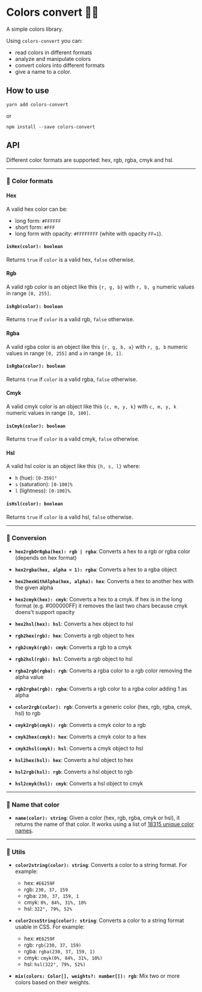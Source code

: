 # Colors convert 🍭🍬

A simple colors library.

Using `colors-convert` you can:

- read colors in different formats
- analyze and manipulate colors
- convert colors into different formats
- give a name to a color.

## How to use

    yarn add colors-convert

or

    npm install --save colors-convert

## API

Different color formats are supported: hex, rgb, rgba, cmyk and hsl.

---

### 🎨 Color formats

#### Hex

A valid hex color can be:

- long form: `#FFFFFF`
- short form: `#FFF`
- long form with opacity: `#FFFFFFFF` (white with opacity `FF=1`).

#### `isHex(color): boolean`

Returns `true` if `color` is a valid hex, `false` otherwise.

#### Rgb

A valid rgb color is an object like this `{r, g, b}` with `r, b, g` numeric values in range `[0, 255]`.

#### `isRgb(color): boolean`

Returns `true` if `color` is a valid rgb, `false` otherwise.

#### Rgba

A valid rgba color is an object like this `{r, g, b, a}` with `r, g, b` numeric values in range `[0, 255]` and `a` in range `[0, 1]`.

#### `isRgba(color): boolean`

Returns `true` if `color` is a valid rgba, `false` otherwise.

#### Cmyk

A valid cmyk color is an object like this `{c, m, y, k}` with `c, m, y, k` numeric values in range `[0, 100]`.

#### `isCmyk(color): boolean`

Returns `true` if `color` is a valid cmyk, `false` otherwise.

#### Hsl

A valid hsl color is an object like this `{h, s, l}` where:

- `h` (hue): `[0-359]°`
- `s` (saturation): `[0-100]%`
- `l` (lightness): `[0-100]%`.

#### `isHsl(color): boolean`

Returns `true` if `color` is a valid hsl, `false` otherwise.

---

### 🎨 Conversion

- **`hex2rgbOrRgba(hex): rgb | rgba`**: Converts a hex to a rgb or rgba color (depends on hex format)

- **`hex2rgba(hex, alpha = 1): rgba`**: Converts a hex to a rgba object

- **`hex2hexWithAlpha(hex, alpha): hex`**: Converts a hex to another hex with the given alpha

- **`hex2cmyk(hex): cmyk`**: Converts a hex to a cmyk. If hex is in the long format (e.g. #000000FF) it removes the last two chars because cmyk doens't support opacity

- **`hex2hsl(hex): hsl`**: Converts a hex object to hsl

- **`rgb2hex(rgb): hex`**: Converts a rgb object to hex

- **`rgb2cmyk(rgb): cmyk`**: Converts a rgb to a cmyk

- **`rgb2hsl(rgb): hsl`**: Converts a rgb object to hsl

- **`rgba2rgb(rgba): rgb`**: Converts a rgba color to a rgb color removing the alpha value

- **`rgb2rgba(rgb): rgba`**: Converts a rgb color to a rgba color adding 1 as alpha

- **`color2rgb(color): rgb`**: Converts a generic color (hex, rgb, rgba, cmyk, hsl) to rgb

- **`cmyk2rgb(cmyk): rgb`**: Converts a cmyk color to a rgb

- **`cmyk2hex(cmyk): hex`**: Converts a cmyk color to a hex

- **`cmyk2hsl(cmyk): hsl`**: Converts a cmyk object to hsl

- **`hsl2hex(hsl): hex`**: Converts a hsl object to hex

- **`hsl2rgb(hsl): rgb`**: Converts a hsl object to rgb

- **`hsl2cmyk(hsl): cmyk`**: Converts a hsl object to cmyk

---

### 🎨 Name that color

- **`name(color): string`**: Given a color (hex, rgb, rgba, cmyk or hsl), it returns the name of that color. It works using a list of [18315 unique color names](https://api.color.pizza/v1/).

---

### 🎨 Utils

- **`color2string(color): string`**: Converts a color to a string format. For example:
  - hex: `#E6259F`
  - rgb: `230, 37, 159`
  - rgba: `230, 37, 159, 1`
  - cmyk: `0%, 84%, 31%, 10%`
  - hsl: `322°, 79%, 52%`

- **`color2cssString(color): string`**: Converts a color to a string format usable in CSS. For example:
  - hex: `#E6259F`
  - rgb: `rgb(230, 37, 159)`
  - rgba: `rgba(230, 37, 159, 1)`
  - cmyk: `cmyk(0%, 84%, 31%, 10%)`
  - hsl: `hsl(322°, 79%, 52%)`

- **`mix(colors: Color[], weights?: number[]): rgb`**: Mix two or more colors based on their weights. 

<!---

Commands:

- `yarn compile` to compile Typescript
- `yarn compile-watch` to compile Typescript in watch mode
- `yarn test` to run Jest tests
- `yarn test-watch` to run Jest tests in watch mode
- `yarn test --verbose` / `yarn test-watch --verbose` to get the verbose mode in which you can see details about each single test
- `yarn coverage-watch` run coverage test in watch mode
- `yarn coverage-interactive-watch` run interactive coverage test in watch mode (look at http://127.0.0.1:9000/lcov-report/)
- `yarn publish` to publish the package on NPM
- `yarn format` to format the code using Prettier
- `yarn lint` to lint the code using tslint.
- `yarn clean` format and lint code
- `yarn prepublish` to remove the dist folder, ricreate it and compile Typescript

So, to publish on NPM:

- `yarn compile`
- `yarn prepublish`
- `yarn publish`
- then push with push all tags flag.

-->


<!--
color names from https://github.com/meodai/color-names
-->